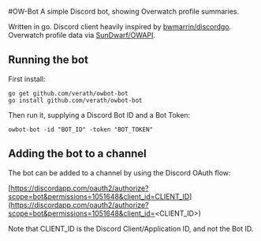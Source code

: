 #OW-Bot
A simple Discord bot, showing Overwatch profile summaries.

Written in go. Discord client heavily inspired by [bwmarrin/discordgo](https://github.com/bwmarrin/discordgo).
Overwatch profile data via [SunDwarf/OWAPI](https://github.com/SunDwarf/OWAPI).

## Running the bot
First install:

```
go get github.com/verath/owbot-bot
go install github.com/verath/owbot-bot
```

Then run it, supplying a Discord Bot ID and a Bot Token:

```
owbot-bot -id "BOT_ID" -token "BOT_TOKEN"
```

## Adding the bot to a channel
The bot can be added to a channel by using the Discord OAuth flow:

[https://discordapp.com/oauth2/authorize?scope=bot&permissions=1051648&client_id=CLIENT_ID](https://discordapp.com/oauth2/authorize?scope=bot&permissions=1051648&client_id=<CLIENT_ID>)

Note that CLIENT_ID is the Discord Client/Application ID, and not the Bot ID.